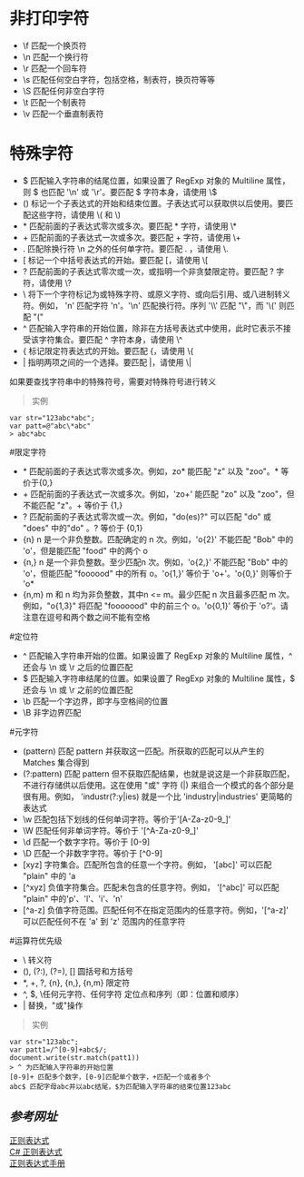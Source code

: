 # 非打印字符
* \f 匹配一个换页符
* \n 匹配一个换行符
* \r 匹配一个回车符
* \s 匹配任何空白字符，包括空格，制表符，换页符等等
* \S 匹配任何非空白字符
* \t 匹配一个制表符
* \v 匹配一个垂直制表符

# 特殊字符
* $ 匹配输入字符串的结尾位置，如果设置了 RegExp 对象的 Multiline 属性，则 $ 也匹配 '\n' 或 '\r'。要匹配 $ 字符本身，请使用 \\$
* () 标记一个子表达式的开始和结束位置。子表达式可以获取供以后使用。要匹配这些字符，请使用 \\( 和 \\)
*  \* 匹配前面的子表达式零次或多次。要匹配 * 字符，请使用 \\*
* \+ 匹配前面的子表达式一次或多次。要匹配 + 字符，请使用 \\+
* \. 匹配除换行符 \n 之外的任何单字符。要匹配 . ，请使用 \\.
* [ 标记一个中括号表达式的开始。要匹配 [，请使用 \\[
* ? 匹配前面的子表达式零次或一次，或指明一个非贪婪限定符。要匹配 ? 字符，请使用 \\?
* \\ 将下一个字符标记为或特殊字符、或原义字符、或向后引用、或八进制转义符。例如， 'n' 匹配字符 'n'。'\\n' 匹配换行符。序列 '\\\\' 匹配 "\\"，而 '\\(' 则匹配 "("
* ^ 匹配输入字符串的开始位置，除非在方括号表达式中使用，此时它表示不接受该字符集合。要匹配 ^ 字符本身，请使用 \\^
* { 标记限定符表达式的开始。要匹配 {，请使用 \\{
* | 指明两项之间的一个选择。要匹配 |，请使用 \\|

如果要查找字符串中的特殊符号，需要对特殊符号进行转义
> 实例

    var str="123abc*abc";
    var patt=@"abc\*abc"
    > abc*abc

#限定字符
* \* 匹配前面的子表达式零次或多次。例如，zo* 能匹配 "z" 以及 "zoo"。* 等价于{0,}
* \+ 匹配前面的子表达式一次或多次。例如，'zo+' 能匹配 "zo" 以及 "zoo"，但不能匹配 "z"。+ 等价于 {1,}
* \? 匹配前面的子表达式零次或一次。例如，"do(es)?" 可以匹配 "do" 或 "does" 中的"do" 。? 等价于 {0,1}
* {n} n 是一个非负整数。匹配确定的 n 次。例如，'o{2}' 不能匹配 "Bob" 中的 'o'，但是能匹配 "food" 中的两个 o
* {n,} n 是一个非负整数。至少匹配n 次。例如，'o{2,}' 不能匹配 "Bob" 中的 'o'，但能匹配 "foooood" 中的所有 o。'o{1,}' 等价于 'o+'。'o{0,}' 则等价于 'o*
* {n,m} m 和 n 均为非负整数，其中n <= m。最少匹配 n 次且最多匹配 m 次。例如，"o{1,3}" 将匹配 "fooooood" 中的前三个 o。'o{0,1}' 等价于 'o?'。请注意在逗号和两个数之间不能有空格

#定位符
* ^ 匹配输入字符串开始的位置。如果设置了 RegExp 对象的 Multiline 属性，^ 还会与 \n 或 \r 之后的位置匹配
* $ 匹配输入字符串结尾的位置。如果设置了 RegExp 对象的 Multiline 属性，$ 还会与 \n 或 \r 之前的位置匹配
* \b 匹配一个字边界，即字与空格间的位置
* \B 非字边界匹配   

#元字符
* (pattern) 匹配 pattern 并获取这一匹配。所获取的匹配可以从产生的 Matches 集合得到
* (?:pattern) 匹配 pattern 但不获取匹配结果，也就是说这是一个非获取匹配，不进行存储供以后使用。这在使用 "或" 字符 (|) 来组合一个模式的各个部分是很有用。例如， 'industr(?:y|ies) 就是一个比 'industry|industries' 更简略的表达式
* \w 匹配包括下划线的任何单词字符。等价于'[A-Za-z0-9_]'
* \W 匹配任何非单词字符。等价于 '[^A-Za-z0-9_]'
* \d 匹配一个数字字符。等价于 [0-9]
* \D 匹配一个非数字字符。等价于 [^0-9]
* [xyz] 字符集合。匹配所包含的任意一个字符。例如， '[abc]' 可以匹配 "plain" 中的 'a
* [^xyz] 负值字符集合。匹配未包含的任意字符。例如， '[^abc]' 可以匹配 "plain" 中的'p'、'l'、'i'、'n'
* [^a-z] 负值字符范围。匹配任何不在指定范围内的任意字符。例如，'[^a-z]' 可以匹配任何不在 'a' 到 'z' 范围内的任意字符

#运算符优先级
* \\ 转义符
* (), (?:), (?=), [] 圆括号和方括号
* *, +, ?, {n}, {n,}, {n,m} 限定符
* ^, $, \任何元字符、任何字符 定位点和序列（即：位置和顺序）
* | 替换，"或"操作


>实例

    var str="123abc";
    var patt1=/^[0-9]+abc$/;
    document.write(str.match(patt1))
    > ^ 为匹配输入字符串的开始位置
    [0-9]+ 匹配多个数字，[0-9]匹配单个数字，+匹配一个或者多个
    abc$ 匹配字母abc并以abc结尾，$为匹配输入字符串的结束位置123abc


## *参考网址*  
[正则表达式](http://www.runoob.com/regexp/regexp-tutorial.html)  
[C# 正则表达式](http://www.runoob.com/csharp/csharp-regular-expressions.html)  
[正则表达式手册](http://www.php100.com/manual/unze.html)  
